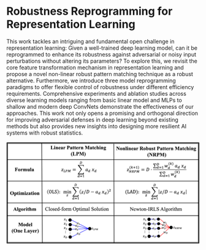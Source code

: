 # Robustness Reprogramming for Representation Learning

This work tackles an intriguing and fundamental open challenge in representation learning: Given a well-trained deep learning model, can it be reprogrammed to enhance its robustness against adversarial or noisy input perturbations without altering its parameters? To explore this, we revisit the core feature transformation mechanism in representation learning and propose a novel non-linear robust pattern matching technique as a robust alternative. Furthermore, we introduce three model reprogramming paradigms to offer flexible control of robustness under different efficiency requirements. Comprehensive experiments and ablation studies across diverse learning models ranging from basic linear model and MLPs to shallow and modern deep ConvNets demonstrate the effectiveness of our approaches. This work not only opens a promising and orthogonal direction for improving adversarial defenses in deep learning beyond existing methods but also provides new insights into designing more resilient AI systems with robust statistics.

![](./model_comparison.png)



